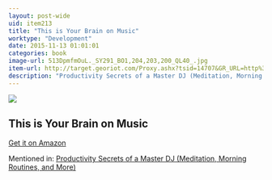 ```yaml
---
layout: post-wide
uid: item213
title: "This is Your Brain on Music"
worktype: "Development"
date: 2015-11-13 01:01:01
categories: book
image-url: 513DpmfmOuL._SY291_BO1,204,203,200_QL40_.jpg
item-url: http://target.georiot.com/Proxy.ashx?tsid=14707&GR_URL=http%3A%2F%2Fwww.amazon.com%2FThis-Your-Brain-Music-Obsession%2Fdp%2F0452288525%2F
description: "Productivity Secrets of a Master DJ (Meditation, Morning Routines, and More)"
---
```

<a href="http://target.georiot.com/Proxy.ashx?tsid=14707&GR_URL=http%3A%2F%2Fwww.amazon.com%2FThis-Your-Brain-Music-Obsession%2Fdp%2F0452288525%2F" target="blank"><img src="../../../../img/thumbs/513DpmfmOuL._SY291_BO1,204,203,200_QL40_.jpg" class="prod-img"></a>
<h2>This is Your Brain on Music</h2>
<p><a href="http://target.georiot.com/Proxy.ashx?tsid=14707&GR_URL=http%3A%2F%2Fwww.amazon.com%2FThis-Your-Brain-Music-Obsession%2Fdp%2F0452288525%2F" target="blank">Get it on Amazon</a><p>
<p>Mentioned in: <a href="http://fourhourworkweek.com/2015/02/23/glitch-mob/" target="blank">Productivity Secrets of a Master DJ (Meditation, Morning Routines, and More)</a></p>
